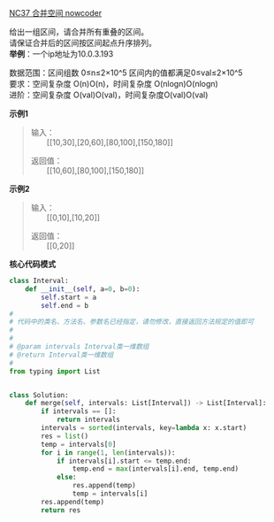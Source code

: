 [NC37 合并空间 nowcoder](https://www.nowcoder.com/practice/69f4e5b7ad284a478777cb2a17fb5e6a?tpId=117&tqId=37737&rp=1&ru=/exam/oj&qru=/exam/oj&sourceUrl=%2Fexam%2Foj%3Fpage%3D5%26pageSize%3D50%26search%3D%26tab%3D%25E7%25AE%2597%25E6%25B3%2595%25E7%25AF%2587%26topicId%3D117&difficulty=undefined&judgeStatus=undefined&tags=&title=)

给出一组区间，请合并所有重叠的区间。
<br>请保证合并后的区间按区间起点升序排列。
<br>**举例**：一个ip地址为10.0.3.193

数据范围：区间组数 0≤n≤2×10^5 区间内的值都满足0≤val≤2×10^5
<br>要求：空间复杂度 O(n)O(n)，时间复杂度 O(nlogn)O(nlogn)
<br>进阶：空间复杂度 O(val)O(val)，时间复杂度O(val)O(val)

**示例1**
>输入：
><br>&emsp;&emsp;[[10,30],[20,60],[80,100],[150,180]]
> 
>返回值：
><br>&emsp;&emsp;[[10,60],[80,100],[150,180]]

**示例2**
>输入：
><br>&emsp;&emsp;[[0,10],[10,20]]
> 
>返回值：
><br>&emsp;&emsp;[[0,20]]

**核心代码模式**

```python
class Interval:
    def __init__(self, a=0, b=0):
        self.start = a
        self.end = b
#
# 代码中的类名、方法名、参数名已经指定，请勿修改，直接返回方法规定的值即可
#
#
# @param intervals Interval类一维数组
# @return Interval类一维数组
#
from typing import List


class Solution:
    def merge(self, intervals: List[Interval]) -> List[Interval]:
        if intervals == []:
            return intervals
        intervals = sorted(intervals, key=lambda x: x.start)
        res = list()
        temp = intervals[0]
        for i in range(1, len(intervals)):
            if intervals[i].start <= temp.end:
                temp.end = max(intervals[i].end, temp.end)
            else:
                res.append(temp)
                temp = intervals[i]
        res.append(temp)
        return res
```
